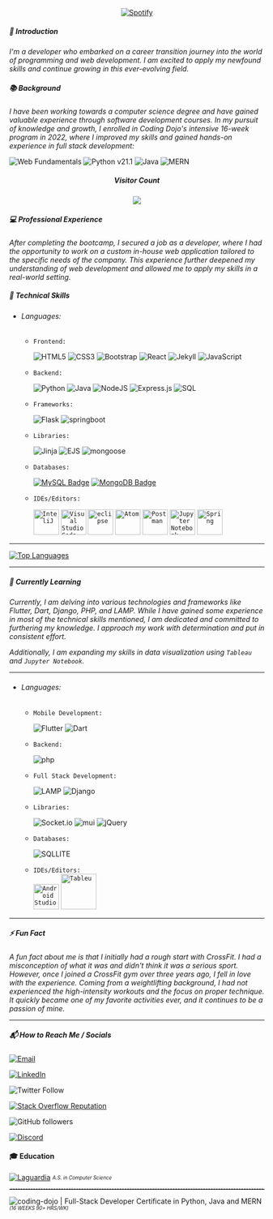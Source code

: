 <div align=center>

[![Spotify](https://realtime-spotify.vercel.app/api/spotify)](https://open.spotify.com/user/victorysaberg1)

</div>

##### 🌟 Introduction

*I'm a developer who embarked on a career transition journey into the world of programming and web development. I am excited to apply my newfound skills and continue growing in this ever-evolving field.*

##### 📚 Background

*I have been working towards a computer science degree and have gained valuable experience through software development courses. In my pursuit of knowledge and growth, I enrolled in Coding Dojo's intensive 16-week program in 2022, where I improved my skills and gained hands-on experience in full stack development:*

![Web Fundamentals](https://img.shields.io/badge/Web%20Fundamentals-HTML%20%7C%20CSS%20%7C%20JavaScript-blue?style=for-the-badge) ![Python v21.1](https://img.shields.io/badge/Python%20v21.1-Python%20%7C%20Flask%20MVC%20%7C%20MySQL-blue?style=for-the-badge&logo=python&logoColor=yellow&labelColor=1c3e59) ![Java](https://img.shields.io/badge/Java%20-Java%20%7c%20Spring%20MVC%20%7C%20MySQL-red?style=for-the-badge&logo=openjdk&logoColor=ea8822&labelColor=618daa) ![MERN](https://img.shields.io/badge/MERN%20-MongoDB%20%7C%20Express%20%7C%20React%20%7C%20Node.js-blue?style=for-the-badge&logo=mongodb&logoColor=greene&labelColor=black)

<div align="center">

##### Visitor Count
	
<img src="https://profile-counter.glitch.me/F-Nunnez/count.svg" />

</div>

##### 💻 Professional Experience

*After completing the bootcamp, I secured a job as a developer, where I had the opportunity to work on a custom in-house web application tailored to the specific needs of the company. This experience further deepened my understanding of web development and allowed me to apply my skills in a real-world setting.*

<!-- ## Get in Touch

If you're interested in discussing projects, collaborations, or just want to connect, feel free to reach out to me. I'm always open to new opportunities and connections.

Let's build something amazing together! ✨-->

##### 💼 Technical Skills

* ###### Languages:

	* `Frontend:`
	  
	  ![HTML5](https://img.shields.io/badge/html5-%23E34F26.svg?style=for-the-badge&logo=html5&logoColor=white) ![CSS3](https://img.shields.io/badge/css3-%231572B6.svg?style=for-the-badge&logo=css3&logoColor=white) ![Bootstrap](https://img.shields.io/badge/bootstrap-%23563D7C.svg?style=for-the-badge&logo=bootstrap&logoColor=white) ![React](https://img.shields.io/badge/react-%2320232a.svg?style=for-the-badge&logo=react&logoColor=%2361DAFB) ![Jekyll](https://img.shields.io/badge/jekyll-%23404d59.svg?style=for-the-badge&logo=jekyll&logoColor=CC0000) ![JavaScript](https://img.shields.io/badge/javascript-%23323330.svg?style=for-the-badge&logo=javascript&logoColor=%23F7DF1E)  
	  
	* `Backend:`
	
	  ![Python](https://img.shields.io/badge/python-3670A0?style=for-the-badge&logo=python&logoColor=ffdd54) ![Java](https://img.shields.io/badge/Java-ED8B00?style=for-the-badge&logo=openjdk&logoColor=white) ![NodeJS](https://img.shields.io/badge/node.js-6DA55F?style=for-the-badge&logo=node.js&logoColor=white) ![Express.js](https://img.shields.io/badge/express.js-%23404d59.svg?style=for-the-badge&logo=express&logoColor=%2361DAFB) ![SQL](https://img.shields.io/badge/SQL-Structured%20Query%20Language-blue?style=for-the-badge&logo=sql&logoColor=white&labelColor=black) 
	 
	* `Frameworks:`
	
	  ![Flask](https://img.shields.io/badge/flask-%23000.svg?style=for-the-badge&logo=flask&logoColor=white) ![springboot](https://img.shields.io/badge/springboot-%6DB33F.svg?style=for-the-badge&logo=springboot&logoColor=white)
	  
	* `Libraries:`
	
	  ![Jinja](https://img.shields.io/badge/jinja-white.svg?style=for-the-badge&logo=jinja&logoColor=black) ![EJS](https://img.shields.io/badge/%3C%25%3D%20EJS%20%25%3E-%20Templating%20Engine-lightgrey?style=for-the-badge&logo=ejs&logoColor=a91e50&labelColor=b4ca65&color=a91e50) ![mongoose](https://user-images.githubusercontent.com/110621165/206325137-91b4522e-24a1-42a7-acac-ed8c71cb54a9.png)
	        
	* `Databases:`
	
	  [![MySQL Badge](https://img.shields.io/badge/MySQL-4479A1?style=for-the-badge&logo=mysql&logoColor=white)](https://www.mysql.com/) [![MongoDB Badge](https://img.shields.io/badge/MongoDB-47A248?style=for-the-badge&logo=mongodb&logoColor=white)](https://www.mongodb.com/)
	  
	* `IDEs/Editors:`
	  
		<div>
		   <code><img height="50" src="https://user-images.githubusercontent.com/25181517/192108890-200809d1-439c-4e23-90d3-b090cf9a4eea.png" alt="InteliJ" title="InteliJ" /></code> <code><img height="50" src="https://user-images.githubusercontent.com/25181517/192108891-d86b6220-e232-423a-bf5f-90903e6887c3.png" alt="Visual Studio Code" title="Visual Studio Code" /></code> <code><img height="50" src="https://user-images.githubusercontent.com/25181517/192108892-6e9b5cdf-4e35-4a70-ad9a-801a93a07c1c.png" alt="eclipse" title="eclipse" /></code> <code><img height="50" src="https://user-images.githubusercontent.com/25181517/190887571-ddd87d6e-77f8-41e7-b755-9b6d68e4fab7.png" alt="Atom" title="Atom" /></code> <code><img height="50" src="https://user-images.githubusercontent.com/25181517/192109061-e138ca71-337c-4019-8d42-4792fdaa7128.png" alt="Postman" title="Postman" /></code> <code><img height="50" src="https://user-images.githubusercontent.com/25181517/183914128-3fc88b4a-4ac1-40e6-9443-9a30182379b7.png" alt="Jupyter Notebook" title="Jupyter Notebook" /></code> <code><img height="50" src="https://user-images.githubusercontent.com/25181517/117201470-f6d56780-adec-11eb-8f7c-e70e376cfd07.png" alt="Spring" title="Spring" /></code>
		</div>

***

<a href="https://github.com/F-Nunnez"><img src="https://github-readme-stats.vercel.app/api/top-langs/?username=F-Nunnez&langs_count=10&title_color=0891b2&text_color=ffffff&icon_color=0891b2&bg_color=1c1917&hide_border=true&locale=en&custom_title=Top%20%Languages" alt="Top Languages" /></a>

***

##### 🌱 Currently Learning

*Currently, I am delving into various technologies and frameworks like Flutter, Dart, Django, PHP, and LAMP. While I have gained some experience in most of the technical skills mentioned, I am dedicated and committed to furthering my knowledge. I approach my work with determination and put in consistent effort.*

*Additionally, I am expanding my skills in data visualization using `Tableau` and `Jupyter Notebook`.*

***
* ###### Languages:
  * `Mobile Development:`
    
    ![Flutter](https://img.shields.io/badge/Flutter-02569B?style=for-the-badge&logo=flutter&logoColor=white) ![Dart](https://img.shields.io/badge/Dart-0175C2?style=for-the-badge&logo=dart&logoColor=white) 

  * `Backend:`
    
    ![php](https://img.shields.io/badge/PHP-777BB4?style=for-the-badge&logo=php&logoColor=white)    
  

  * `Full Stack Development:`
    
      ![LAMP](https://img.shields.io/badge/LAMP-Linux%20%7C%20Apache%20%7C%20MySQL%20%7C%20PHP-blue?style=for-the-badge&logo=linux&logoColor=white&logoWidth=20&logoPadding=5&labelColor=black) ![Django](https://img.shields.io/badge/django-%23092E20.svg?style=for-the-badge&logo=django&logoColor=white)   

  * `Libraries:`
    
      ![Socket.io](https://img.shields.io/badge/Socket.io-black?style=for-the-badge&logo=socket.io&badgeColor=010101) ![mui](https://img.shields.io/badge/mui-%23563D7C.svg?style=for-the-badge&logo=mui&logoColor=white) ![jQuery](https://img.shields.io/badge/jquery-%230769AD.svg?style=for-the-badge&logo=jquery&logoColor=white)

  * `Databases:`
    
      ![SQLLITE](https://img.shields.io/badge/SQLite-07405E?style=for-the-badge&logo=sqlite&logoColor=white)

  * `IDEs/Editors:`<br>
      <code><img height="50" src="https://user-images.githubusercontent.com/25181517/192108895-20dc3343-43e3-4a54-a90e-13a4abbc57b9.png" alt="Android Studio" title="Android Studio" /></code> <code><img height="70" src="https://user-images.githubusercontent.com/110621165/209505473-659d0bc1-e2b7-4ff5-af0a-a39b4c586037.png" alt="Tableu" title="Tableu" /></code>  

***

##### ⚡ Fun Fact

*A fun fact about me is that I initially had a rough start with CrossFit. I had a misconception of what it was and didn't think it was a serious sport. However, once I joined a CrossFit gym over three years ago, I fell in love with the experience. Coming from a weightlifting background, I had not experienced the high-intensity workouts and the focus on proper technique. It quickly became one of my favorite activities ever, and it continues to be a passion of mine.*

***

##### 📬 How to Reach Me / Socials 

[![Email](https://img.shields.io/badge/Email-francisconunez582%40gmail.com-informational)](mailto:francisconunez582@gmail.com)

[![LinkedIn](https://img.shields.io/badge/LinkedIn-Connect-blue?logo=linkedin)](https://www.linkedin.com/in/your-linkedin-profile/)

![Twitter Follow](https://img.shields.io/twitter/follow/F_nunnez?style=social)

[![Stack Overflow Reputation](https://img.shields.io/stackexchange/stackoverflow/r/22084177?color=orange&label=StackOverflow&logo=stackoverflow)](https://stackoverflow.com/users/22084177/francisco-nunez)

![GitHub followers](https://img.shields.io/github/followers/F-Nunnez?style=social)

[![Discord](https://img.shields.io/discord/JdswqCjVa8?color=blueviolet&label=Discord&logo=discord)](https://discord.gg/JdswqCjVa8)


#### 🎓 Education

[![Laguardia](https://user-images.githubusercontent.com/110621165/206085847-0aec380e-ca9b-4ba4-ac37-13932515b735.png)](#) <sub><sup>*A.S. in Computer Science*</sup></sub>


<hr style="border-top: 1px dashed #999;">

![coding-dojo](https://user-images.githubusercontent.com/110621165/206084000-2a50d121-e7aa-489f-bd69-e2c01e378a3e.png) | Full-Stack Developer Certificate in Python, Java and MERN <sub><sup>*(16 WEEKS 90+ HRS/WK)*</sup></sub>

